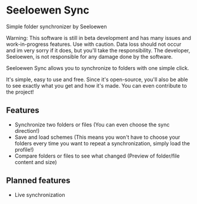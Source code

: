 # Seeloewen Sync
Simple folder synchronizer by Seeloewen

Warning: This software is still in beta development and has many issues and work-in-progress features. Use with caution. Data loss should not occur and im very sorry if it does, but you'll take the responsibility. The developer, Seeloewen, is not responsible for any damage done by the software.

Seeloewen Sync allows you to synchronize to folders with one simple click.

It's simple, easy to use and free. Since it's open-source, you'll also be able to see exactly what you get and how it's made. You can even contribute to the project!

## Features
- Synchronize two folders or files (You can even choose the sync direction!)
- Save and load schemes (This means you won't have to choose your folders every time you want to repeat a synchronization, simply load the profile!)
- Compare folders or files to see what changed (Preview of folder/file content and size)

## Planned features
- Live synchronization
